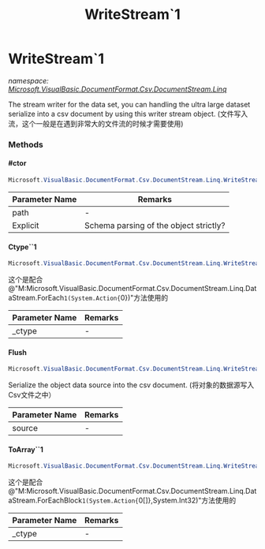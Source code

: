 ﻿---
title: WriteStream`1
---

# WriteStream`1
_namespace: [Microsoft.VisualBasic.DocumentFormat.Csv.DocumentStream.Linq](N-Microsoft.VisualBasic.DocumentFormat.Csv.DocumentStream.Linq.html)_

The stream writer for the data set, you can handling the ultra large dataset 
 serialize into a csv document by using this writer stream object.
 (文件写入流，这个一般是在遇到非常大的文件流的时候才需要使用)



### Methods

#### #ctor
```csharp
Microsoft.VisualBasic.DocumentFormat.Csv.DocumentStream.Linq.WriteStream`1.#ctor(System.String,System.Boolean,System.String)
```


|Parameter Name|Remarks|
|--------------|-------|
|path|-|
|Explicit|Schema parsing of the object strictly?|


#### Ctype``1
```csharp
Microsoft.VisualBasic.DocumentFormat.Csv.DocumentStream.Linq.WriteStream`1.Ctype``1(System.Func{``0,`0})
```
这个是配合@"M:Microsoft.VisualBasic.DocumentFormat.Csv.DocumentStream.Linq.DataStream.ForEach``1(System.Action{``0})"方法使用的

|Parameter Name|Remarks|
|--------------|-------|
|_ctype|-|


#### Flush
```csharp
Microsoft.VisualBasic.DocumentFormat.Csv.DocumentStream.Linq.WriteStream`1.Flush(System.Collections.Generic.IEnumerable{`0})
```
Serialize the object data source into the csv document.
 (将对象的数据源写入Csv文件之中）

|Parameter Name|Remarks|
|--------------|-------|
|source|-|


#### ToArray``1
```csharp
Microsoft.VisualBasic.DocumentFormat.Csv.DocumentStream.Linq.WriteStream`1.ToArray``1(System.Func{``0,`0[]})
```
这个是配合@"M:Microsoft.VisualBasic.DocumentFormat.Csv.DocumentStream.Linq.DataStream.ForEachBlock``1(System.Action{``0[]},System.Int32)"方法使用的

|Parameter Name|Remarks|
|--------------|-------|
|_ctype|-|



